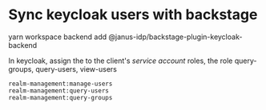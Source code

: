 # Sync keycloak users with backstage

yarn workspace backend add @janus-idp/backstage-plugin-keycloak-backend

In keycloak, assign the to the client's *service account* roles, the role query-groups, query-users, view-users

	realm-management:manage-users
	realm-management:query-users
	realm-management:query-groups